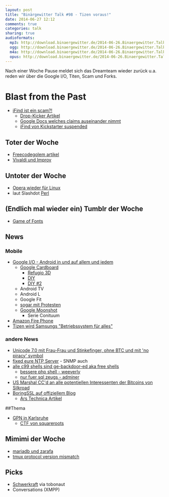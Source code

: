 ```yaml
---
layout: post
title: "Binärgewitter Talk #98 - Tizen voraus!"
date: 2014-06-27 12:12
comments: true
categories: talk
sharing: true
audioformats:
  mp3: http://download.binaergewitter.de/2014-06-26.Binaergewitter.Talk.98.mp3
  ogg: http://download.binaergewitter.de/2014-06-26.Binaergewitter.Talk.98.ogg
  m4a: http://download.binaergewitter.de/2014-06-26.Binaergewitter.Talk.98.m4a
  opus: http://download.binaergewitter.de/2014-06-26.Binaergewitter.Talk.98.opus
---
```

Nach einer Woche Pause meldet sich das Dreamteam wieder zurück u.a. reden wir über die Google I/O, Titen, Scam und Forks.

# Blast from the Past

- [iFind ist ein scam?!]( http://www.theregister.co.uk/2014/06/24/ifind_kickstarter/ )
    * [Drop-Kicker Artikel]( http://drop-kicker.com/2014/06/ifind-rf-energy-harvesting-bluetooth-beacon/ )
    * [Google Docs welches claims auseinander nimmt]( https://docs.google.com/document/d/1tI0mE85oXhnyjvn0HXnSmjOAE9C2KHu-sKYvBdoxZQk/edit#heading=h.2s7oz63h8sj8 )
    * [iFind von Kickstarter suspended]( http://hackaday.com/2014/06/26/the-ifind-kickstarter-campaign-was-just-suspended/ )


## Toter der Woche
- [Freecode](http://freecode.com/about )[golem artikel](http://www.golem.de/news/software-index-freecode-ist-tot-es-lebe-freecode-1406-107383.html )
- [Vivaldi und Improv](http://www.pro-linux.de/news/1/21225/offene-hardware-plaene-fuer-vivaldi-und-improv-eingestellt.html )

## Untoter der Woche
- [Opera wieder für Linux](http://www.heise.de/newsticker/meldung/Opera-Browser-wieder-fuer-Linux-verfuegbar-2236889.html )
- laut Slashdot [Perl]( http://beta.slashdot.org/story/203731 )

## (Endlich mal wieder ein) Tumblr der Woche
- [Game of Fonts]( http://gameoffonts.tumblr.com/ )

## News

### Mobile

- [Google I/O - Android in und auf allem und jedem]( http://arstechnica.com/gadgets/2014/06/google-io-in-photos-keynotes-crowds-and-androids-all-over-the-place/ )
  * [Google Cardboard](http://gizmodo.com/turn-your-android-into-a-virtual-reality-headset-with-g-1596026538/+stephentotilo )
    - [Refugio 3D]( http://gaminggadgets.de/refugio-3d-billiger-papp-bausatz-fuer-vr-brille )
    - [DIY]( http://www.roadtovr.com/build-your-own-diy-oculus-rift-guide/ )
    - [DIY #2](http://www.instructables.com/id/DIY-3D-Head-Mounted-Display-using-your-smartphone/?lang=de )
  * Android TV
  * Android L
  * Google Fit
  * [sogar mit Protesten](http://www.heise.de/newsticker/meldung/Proteste-bei-der-Google-I-O-Sie-arbeiten-fuer-ein-totalitaeres-Unternehmen-2239084.html )
  * [Google Moonshot]( http://arstechnica.com/gadgets/2014/06/google-moonshot-group-demos-modular-phone-that-almost-actually-works/ )
    - Serie Conituum
- [Amazon Fire Phone]( http://www.amazon.com/dp/B00EOE0WKQ/ref=fp_dp_auto_play?pf_rd_m=ATVPDKIKX0DER&pf_rd_s=gateway-center-column&pf_rd_r=0ETFR6ZGA42C3Z5N34W2&pf_rd_t=101&pf_rd_p=1828037122&pf_rd_i=507846 )
- [Tizen wird Samsungs "Betriebssystem für alles"]( http://www.computerbase.de/2014-06/samsung-tizen-android-alternative-betriebssystem-fuer-alles/ )

### andere News

- [Unicode 7.0 mit Frau-Frau und Stinkefinger, ohne BTC]( http://www.gulli.com/news/24016-unicode-70-2834-neue-zeichen-inklusive-stinkefinger-2014-06-17 )[ und mit 'no piracy' symbol]( http://torrentfreak.com/no-piracy-symbol-added-to-new-unicode-standard-140617/ )
- [fixed eure NTP Server](http://www.heise.de/newsticker/meldung/Weniger-NTP-Server-fuer-dDoS-ausnutzbar-aber-2239107.html ) - SNMP auch
- [alle c99 shells sind ge-backdoor-ed aka free shells]( http://thehackerblog.com/every-c99-php-shell-is-backdoored-aka-free-shells/ )
  * [bessere php shell - weeverly](http://epinna.github.io/Weevely/ )
  * [nur fuer sql zeugs - adminer]( http://www.adminer.org/de/ )
- [US Marshal CC'd an alle potentiellen Interessenten der Bitcoins von Silkroad]( http://arstechnica.com/tech-policy/2014/06/us-marshal-hits-reply-all-reveals-those-interested-in-anonymous-bitcoin-auction/ )
- [BoringSSL auf offiziellem Blog]( https://www.imperialviolet.org/ )
    - [Ars Technica Artikel]( http://arstechnica.com/security/2014/06/google-unveils-independent-fork-of-openssl-called-boringssl/ )

##Thema
- [GPN in Karlsruhe](https://entropia.de/GPN )
  - [CTF von squareroots]( http://blog.squareroots.de/en/ )

## Mimimi der Woche
- [mariadb und zarafa]( https://forums.zarafa.com/showthread.php?7980-SQL-error-on-Zarafa-7-1-with-MariaDB-5-5-25/ )
- [tmux protocol version mismatch]( https://plus.google.com/110139418387705691470/posts/BebrBSXMkBp )

## Picks
- [Schwerkraft](https://play.google.com/store/apps/details?id=com.anfema.schwerkraft ) via tobonaut 
- Conversations (XMPP)
